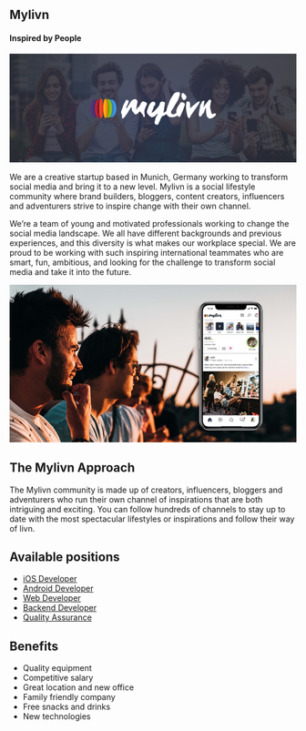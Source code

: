 
## Mylivn
#### Inspired by People

![](assets/cover1.png)

We are a creative startup based in Munich, Germany working to transform social media and bring it to a new level. Mylivn is a social lifestyle community where brand builders, bloggers, content creators, influencers and adventurers strive to inspire change with their own channel.

We’re a team of young and motivated professionals working to change the social media landscape. We all have different backgrounds and previous experiences, and this diversity is what makes our workplace special. We are proud to be working with such inspiring international teammates who are smart, fun, ambitious, and looking for the challenge to transform social media and take it into the future.

![](assets/cover2.png)

## The Mylivn Approach 

The Mylivn community is made up of creators, influencers, bloggers and adventurers who run their own channel of inspirations that are both intriguing and exciting. You can follow hundreds of channels to stay up to date with the most spectacular lifestyles or inspirations and follow their way of livn.

## Available positions 

- [iOS Developer](https://github.com/mylivn-gmbh/jobs/blob/master/ios-developer.md)
- [Android Developer](https://github.com/mylivn-gmbh/jobs/blob/master/android-developer.md)
- [Web Developer](https://github.com/mylivn-gmbh/jobs/blob/master/web-developer.md)
- [Backend Developer](https://github.com/mylivn-gmbh/jobs/blob/master/backend-developer.md)
- [Quality Assurance](https://github.com/mylivn-gmbh/jobs/blob/master/quality-assurance.md)


## Benefits

- Quality equipment
- Competitive salary
- Great location and new office
- Family friendly company
- Free snacks and drinks
- New technologies